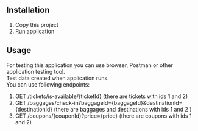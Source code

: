 ## Installation
1. Copy this project
2. Run application

## Usage
For testing this application you can use browser, Postman or other application testing tool.  
Test data created when application runs.  
You can use following endpoints:
1. GET /tickets/is-available/{ticketId} (there are tickets with ids 1 and 2)
2. GET /baggages/check-in?baggageId={baggageId}&destinationId={destinationId} (there are baggages and destinations with ids 1 and 2 ) 
3. GET /coupons/{couponId}?price={price} (there are coupons with ids 1 and 2)